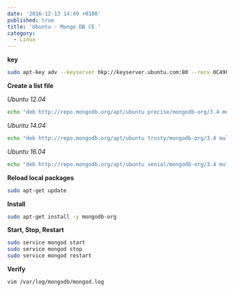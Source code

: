 ```yaml
---
date: '2016-12-13 14:49 +0100'
published: true
title: 'Ubuntu - Mongo DB CE '
category:
  - Linux
---
```

**key**

```bash
sudo apt-key adv --keyserver hkp://keyserver.ubuntu.com:80 --recv 0C49F3730359A14518585931BC711F9BA15703C6
```

**Create a list file**

*Ubuntu 12.04*

```bash
echo "deb http://repo.mongodb.org/apt/ubuntu precise/mongodb-org/3.4 multiverse" | sudo tee /etc/apt/sources.list.d/mongodb-org-3.4.list
```

*Ubuntu 14.04*

```bash
echo "deb http://repo.mongodb.org/apt/ubuntu trusty/mongodb-org/3.4 multiverse" | sudo tee /etc/apt/sources.list.d/mongodb-org-3.4.list
```

*Ubuntu 16.04*

```bash
echo "deb http://repo.mongodb.org/apt/ubuntu xenial/mongodb-org/3.4 multiverse" | sudo tee /etc/apt/sources.list.d/mongodb-org-3.4.list
```

**Reload local packages**

```bash
sudo apt-get update
```

**Install**

```bash
sudo apt-get install -y mongodb-org
```

**Start, Stop, Restart**

```bash
sudo service mongod start
sudo service mongod stop
sudo service mongod restart
```

**Verify**

```bash
vim /var/log/mongodb/mongod.log
```
